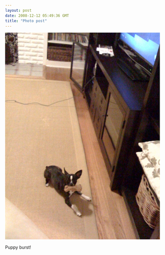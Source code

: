 ```yaml
---
layout: post
date: 2008-12-12 05:49:36 GMT
title: "Photo post"
---
```

![travisj](/images/5f12b9844c96e12f153605586128a62ee8bd8a62c957438f14d4c62f9b96f603.jpg)

Puppy burst!